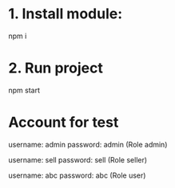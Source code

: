 # 1. Install module:
npm i 
# 2. Run project
npm start
# Account for test
username: admin password: admin (Role admin)

username: sell password: sell (Role seller)

username: abc password: abc (Role user)
